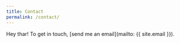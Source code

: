 ```yaml
---
title: Contact
permalink: /contact/
---
```


Hey thar! To get in touch, [send me an email](mailto: {{ site.email }}).